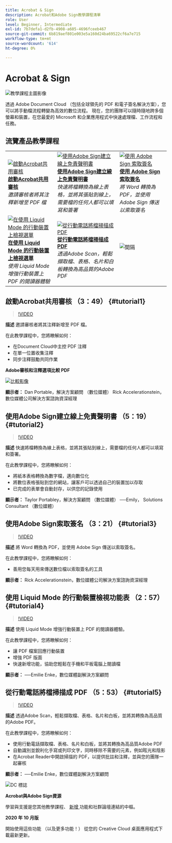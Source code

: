 ```yaml
---
title: Acrobat & Sign
description: Acrobat和Adobe Sign教學課程清單
role: User
level: Beginner, Intermediate
exl-id: 7b7defa1-d2fb-4908-a605-4696fceeb467
source-git-commit: 6b819aef801e003e5a160d24ba69522cf6a7e715
workflow-type: tm+mt
source-wordcount: '614'
ht-degree: 0%

---
```


# Acrobat &amp; Sign

![教學課程主圖影像](../assets/DC.jpg)

透過 Adobe Document Cloud （包括全球領先的 PDF 和電子簽名解決方案），您可以將手動檔流程轉變為高效的數位流程。 現在，您的團隊可以隨時隨地跨多個螢幕和裝置，在您最愛的 Microsoft 和企業應用程式中快速處理檔、工作流程和任務。

## 流覽產品教學課程

<table style="table-layout:fixed">
<tr>
 <td>
   <a href="acrobat-sign.md#tutorial1">
      <img alt="啟動Acrobat共用審核" src="../assets/acrobat_sharedreview_armstrong.jpg" />
   </a>
    <div>
   <a href="acrobat-sign.md#tutorial1"><strong>啟動Acrobat共用審核</strong></a>
    </div>
    <em>邀請審核者將其注釋新增至 PDF 檔</em>
    <br>
  </td>
  <td>
    <a href="acrobat-sign.md#tutorial2">
        <img alt="使用Adobe Sign建立線上免責聲明書" src="../assets/sign_webforms_palmer-kobey_thumbnail.jpg" />
    </a>
    <div>
    <a href="acrobat-sign.md#tutorial2"><strong>使用Adobe Sign建立線上免責聲明書</strong></a>
    </div>
    <em>快速將檔轉換為線上表格，並將其張貼到線上，需要檔的任何人都可以填寫和簽署</em>
    <br>
  </td>
  <td>
   <a href="acrobat-sign.md#tutorial3">
      <img alt="使用 Adobe Sign 索取簽名" src="../assets/sign_request-signature_borstein_thumbnail.jpg" />
   </a>
    <div>
    <a href="acrobat-sign.md#tutorial3"><strong>使用 Adobe Sign 索取簽名</strong></a>
    </div>
    <em>將 Word 轉換為 PDF，並使用 Adobe Sign 傳送以索取簽名</em>
    <br>
  </td>
</tr>
<tr>
 <td>
   <a href="acrobat-sign.md#tutorial4">
      <img alt="在使用 Liquid Mode 的行動裝置上檢視選單" src="../assets/acrobat_liquidmode_enke_thumbnail.jpg" />
   </a>
    <div>
   <a href="acrobat-sign.md#tutorial4"><strong>在使用 Liquid Mode 的行動裝置上檢視選單</strong></a>
    </div>
    <em>使用 Liquid Mode 增強行動裝置上 PDF 的閱讀器體驗</em>
    <br>
  </td>
  <td>
    <a href="acrobat-sign.md#tutorial5">
        <img alt="從行動電話將檔掃描成 PDF" src="../assets/acrobat_scan_enke.jpg" />
    </a>
    <div>
    <a href="acrobat-sign.md#tutorial5"><strong>從行動電話將檔掃描成 PDF</strong></a>
    </div>
    <em>透過Adobe Scan，輕鬆擷取檔、表格、名片和白板轉換為高品質的Adobe PDF</em>
    <br>
  </td>
  <td>
    <img alt="間隔" src="../assets/Gray_thumbnail.png" />
    <div>
    <br>
  </td>
</tr>
</table>

## 啟動Acrobat共用審核 （3：49） {#tutorial1}

>[!VIDEO](https://video.tv.adobe.com/v/326777?hidetitle=true)

**描述**
邀請審核者將其注釋新增至 PDF 檔。

在此教學課程中，您將瞭解如何：
* 在Document Cloud中主控 PDF 注釋
* 在單一位置收集注釋
* 同步注釋鼓勵共同作業

**Adobe審核和注釋選項比較 PDF**

[![比較影像](../assets/ComparisonPDF_thumbnail_96.png)](../assets/Adobe_Review_and_Comment_Comparisons.pdf)

**顯示者：**
Dan Portable，解決方案顧問 （數位媒體）
Rick Accelerationstein，數位媒體公司解決方案諮詢資深經理

## 使用Adobe Sign建立線上免責聲明書 （5：19） {#tutorial2}

>[!VIDEO](https://video.tv.adobe.com/v/326776?hidetitle=true)

**描述**
快速將檔轉換為線上表格，並將其張貼到線上，需要檔的任何人都可以填寫和簽署。

在此教學課程中，您將瞭解如何：
* 將紙本表格轉換為數字檔，邁向數位化
* 將數位表格張貼到您的網站，讓客戶可以透過自己的裝置加以存取
* 已完成的表單會自動封存，以供您的記錄使用

**顯示者：**
Taylor Portabley，解決方案顧問 （數位媒體）
──Emily， Solutions Consultant （數位媒體）

## 使用Adobe Sign索取簽名 （3：21） {#tutorial3}

>[!VIDEO](https://video.tv.adobe.com/v/326801?hidetitle=true)

**描述**
將 Word 轉換為 PDF，並使用 Adobe Sign 傳送以索取簽名。

在此教學課程中，您將瞭解如何：
* 善用您每天用來傳送數位檔以索取簽名的工具

**顯示者：**
Rick Accelerationstein，數位媒體公司解決方案諮詢資深經理

## 使用 Liquid Mode 的行動裝置檢視功能表 （2：57） {#tutorial4}

>[!VIDEO](https://video.tv.adobe.com/v/327093?hidetitle=true)

**描述**
使用 Liquid Mode 增強行動裝置上 PDF 的閱讀器體驗。

在此教學課程中，您將瞭解如何：
* 讓 PDF 檔案回應行動裝置
* 增強 PDF 版面
* 快速新增功能，協助您輕鬆在手機和平板電腦上閱讀檔

**顯示者：**
──Emilie Enke，數位媒體副解決方案顧問

## 從行動電話將檔掃描成 PDF （5：53） {#tutorial5}

>[!VIDEO](https://video.tv.adobe.com/v/327094?hidetitle=true)

**描述**
透過Adobe Scan，輕鬆擷取檔、表格、名片和白板，並將其轉換為高品質的Adobe PDF。

在此教學課程中，您將瞭解如何：
* 使用行動電話擷取檔、表格、名片和白板，並將其轉換為高品質Adobe PDF
* 自動識別並銳利化手寫或列印文字，同時移除不需要的元素，例如眩光和陰影
* 在Acrobat Reader中開啟掃描的 PDF，以提供批註和注釋，並與您的團隊一起審核

**顯示者：**
──Emilie Enke，數位媒體副解決方案顧問

![DC 標誌](../assets/Doc-Cloud-256.png)

**Acrobat與Adobe Sign資源**

[](https://helpx.adobe.com/support/document-cloud.html)學習與支援是您其他教學課程、 [ 新增 ](https://helpx.adobe.com/acrobat/using/whats-new.html) 功能和社群論壇連結的中樞。

**2020 年 10 月版**

開始使用這些功能 （以及更多功能！） 從您的 Creative Cloud 桌面應用程式下載最新更新。
